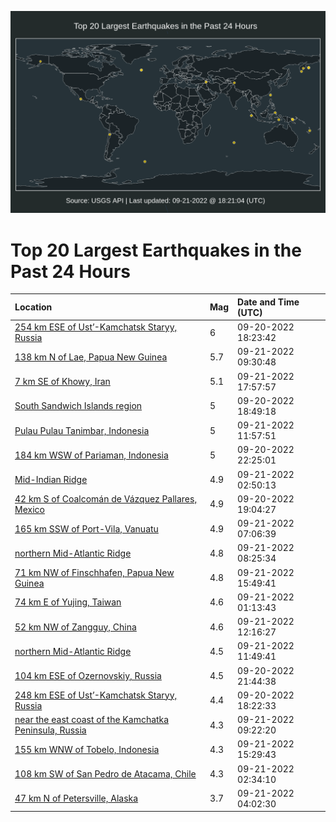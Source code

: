![Map](./map.png)

# Top 20 Largest Earthquakes in the Past 24 Hours

| Location | Mag | Date and Time (UTC) |
|:---|:---|:---|
| [254 km ESE of Ust’-Kamchatsk Staryy, Russia](https://earthquake.usgs.gov/earthquakes/eventpage/us7000i9l5) | 6 | 09-20-2022 18:23:42 |
| [138 km N of Lae, Papua New Guinea](https://earthquake.usgs.gov/earthquakes/eventpage/us7000i9uu) | 5.7 | 09-21-2022 09:30:48 |
| [7 km SE of Khowy, Iran](https://earthquake.usgs.gov/earthquakes/eventpage/us7000i9z2) | 5.1 | 09-21-2022 17:57:57 |
| [South Sandwich Islands region](https://earthquake.usgs.gov/earthquakes/eventpage/us7000i9ln) | 5 | 09-20-2022 18:49:18 |
| [Pulau Pulau Tanimbar, Indonesia](https://earthquake.usgs.gov/earthquakes/eventpage/us7000i9w7) | 5 | 09-21-2022 11:57:51 |
| [184 km WSW of Pariaman, Indonesia](https://earthquake.usgs.gov/earthquakes/eventpage/us7000i9n5) | 5 | 09-20-2022 22:25:01 |
| [Mid-Indian Ridge](https://earthquake.usgs.gov/earthquakes/eventpage/us7000i9qh) | 4.9 | 09-21-2022 02:50:13 |
| [42 km S of Coalcomán de Vázquez Pallares, Mexico](https://earthquake.usgs.gov/earthquakes/eventpage/us7000i9ls) | 4.9 | 09-20-2022 19:04:27 |
| [165 km SSW of Port-Vila, Vanuatu](https://earthquake.usgs.gov/earthquakes/eventpage/us7000i9su) | 4.9 | 09-21-2022 07:06:39 |
| [northern Mid-Atlantic Ridge](https://earthquake.usgs.gov/earthquakes/eventpage/us7000i9tg) | 4.8 | 09-21-2022 08:25:34 |
| [71 km NW of Finschhafen, Papua New Guinea](https://earthquake.usgs.gov/earthquakes/eventpage/us7000i9yl) | 4.8 | 09-21-2022 15:49:41 |
| [74 km E of Yujing, Taiwan](https://earthquake.usgs.gov/earthquakes/eventpage/us7000i9nt) | 4.6 | 09-21-2022 01:13:43 |
| [52 km NW of Zangguy, China](https://earthquake.usgs.gov/earthquakes/eventpage/us7000i9wa) | 4.6 | 09-21-2022 12:16:27 |
| [northern Mid-Atlantic Ridge](https://earthquake.usgs.gov/earthquakes/eventpage/us7000i9wc) | 4.5 | 09-21-2022 11:49:41 |
| [104 km ESE of Ozernovskiy, Russia](https://earthquake.usgs.gov/earthquakes/eventpage/us7000i9n0) | 4.5 | 09-20-2022 21:44:38 |
| [248 km ESE of Ust’-Kamchatsk Staryy, Russia](https://earthquake.usgs.gov/earthquakes/eventpage/us7000i9le) | 4.4 | 09-20-2022 18:22:33 |
| [near the east coast of the Kamchatka Peninsula, Russia](https://earthquake.usgs.gov/earthquakes/eventpage/us7000i9us) | 4.3 | 09-21-2022 09:22:20 |
| [155 km WNW of Tobelo, Indonesia](https://earthquake.usgs.gov/earthquakes/eventpage/us7000i9yh) | 4.3 | 09-21-2022 15:29:43 |
| [108 km SW of San Pedro de Atacama, Chile](https://earthquake.usgs.gov/earthquakes/eventpage/us7000i9q0) | 4.3 | 09-21-2022 02:34:10 |
| [47 km N of Petersville, Alaska](https://earthquake.usgs.gov/earthquakes/eventpage/ak022c4o9ui7) | 3.7 | 09-21-2022 04:02:30 |
